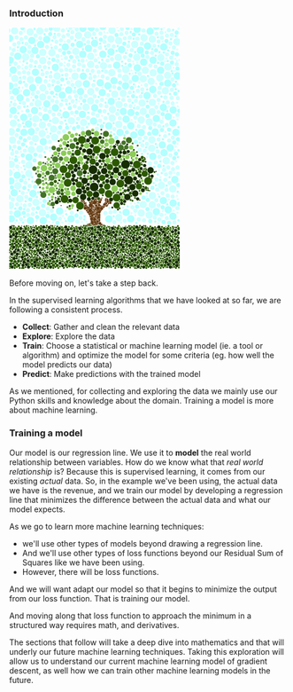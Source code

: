 
### Introduction

![](./tree.jpg)

Before moving on, let's take a step back.

In the supervised learning algorithms that we have looked at so far, we are following a consistent process.

* **Collect**: Gather and clean the relevant data
* **Explore**: Explore the data
* **Train**: Choose a statistical or machine learning model (ie. a tool or algorithm) and optimize the model for some criteria (eg. how well the model predicts our data)
* **Predict**: Make predictions with the trained model

As we mentioned, for collecting and exploring the data we mainly use our Python skills and knowledge about the domain.  Training a model is more about machine learning.

### Training a model

Our model is our regression line.  We use it to **model** the real world relationship between variables.  How do we know what that *real world relationship* is?  Because this is supervised learning, it comes from our existing *actual* data.  So, in the example we've been using, the actual data we have is the revenue, and we train our model by developing a regression line that minimizes the difference between the actual data and what our model expects.  

As we go to learn more machine learning techniques: 
* we'll use other types of models beyond drawing a regression line.  
* And we'll use other types of loss functions beyond our Residual Sum of Squares like we have been using.  
* However, there will be loss functions.  

And we will want adapt our model so that it begins to minimize the output from our loss function.  That is training our model.  

And moving along that loss function to approach the minimum in a structured way requires math, and derivatives.  

The sections that follow will take a deep dive into mathematics and that will underly our future machine learning techniques.  Taking this exploration will allow us to understand our current machine learning model of gradient descent, as well how we can train other machine learning models in the future.
